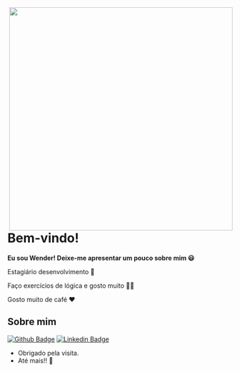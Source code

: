 <img align="right" width="500" height="500" src="https://media.giphy.com/media/1n67EigjECnOUc6rhS/giphy.gif">

# Bem-vindo!
<b> Eu sou Wender!  Deixe-me apresentar um pouco sobre mim :smiley:</b>

Estagiário desenvolvimento :robot:

Faço exercícios de lógica e gosto muito  :man_technologist:

Gosto muito de café :heart:


## Sobre mim 

[![Github Badge](https://img.shields.io/badge/-Github-000?style=flat-square&logo=Github&logoColor=white&link=https://github.com/wenderzb)](https://github.com/wenderzb)
[![Linkedin Badge](https://img.shields.io/badge/-LinkedIn-blue?style=flat-square&logo=Linkedin&logoColor=white&link=https://www.linkedin.com/in/wender-batista/)](https://www.linkedin.com/in/wender-batista/)


- Obrigado pela visita. 
- Até mais!! :wave:
